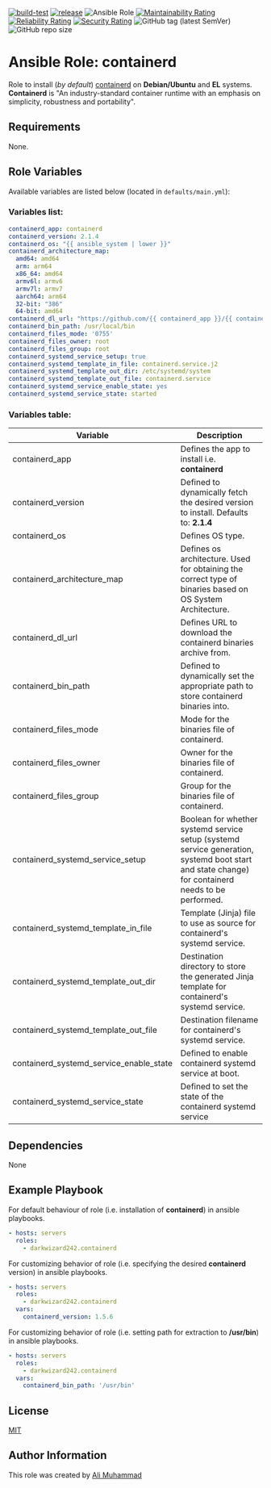 [![build-test](https://github.com/darkwizard242/ansible-role-containerd/workflows/build-and-test/badge.svg?branch=master)](https://github.com/darkwizard242/ansible-role-containerd/actions?query=workflow%3Abuild-and-test) [![release](https://github.com/darkwizard242/ansible-role-containerd/workflows/release/badge.svg)](https://github.com/darkwizard242/ansible-role-containerd/actions?query=workflow%3Arelease) ![Ansible Role](https://img.shields.io/ansible/role/d/darkwizard242/containerd) [![Maintainability Rating](https://sonarcloud.io/api/project_badges/measure?project=ansible-role-containerd&metric=sqale_rating)](https://sonarcloud.io/dashboard?id=ansible-role-containerd) [![Reliability Rating](https://sonarcloud.io/api/project_badges/measure?project=ansible-role-containerd&metric=reliability_rating)](https://sonarcloud.io/dashboard?id=ansible-role-containerd) [![Security Rating](https://sonarcloud.io/api/project_badges/measure?project=ansible-role-containerd&metric=security_rating)](https://sonarcloud.io/dashboard?id=ansible-role-containerd) ![GitHub tag (latest SemVer)](https://img.shields.io/github/tag/darkwizard242/ansible-role-containerd?label=release) ![GitHub repo size](https://img.shields.io/github/repo-size/darkwizard242/ansible-role-containerd?color=orange&style=flat-square)

# Ansible Role: containerd

Role to install (_by default_) [containerd](https://github.com/containerd/containerd) on **Debian/Ubuntu** and **EL** systems. **Containerd** is "An industry-standard container runtime with an emphasis on simplicity, robustness and portability".

## Requirements

None.

## Role Variables

Available variables are listed below (located in `defaults/main.yml`):

### Variables list:

```yaml
containerd_app: containerd
containerd_version: 2.1.4
containerd_os: "{{ ansible_system | lower }}"
containerd_architecture_map:
  amd64: amd64
  arm: arm64
  x86_64: amd64
  armv6l: armv6
  armv7l: armv7
  aarch64: arm64
  32-bit: "386"
  64-bit: amd64
containerd_dl_url: "https://github.com/{{ containerd_app }}/{{ containerd_app }}/releases/download/v{{ containerd_version }}/{{ containerd_app }}-{{ containerd_version }}-{{ containerd_os }}-{{ containerd_architecture_map[ansible_architecture] }}.tar.gz"
containerd_bin_path: /usr/local/bin
containerd_files_mode: '0755'
containerd_files_owner: root
containerd_files_group: root
containerd_systemd_service_setup: true
containerd_systemd_template_in_file: containerd.service.j2
containerd_systemd_template_out_dir: /etc/systemd/system
containerd_systemd_template_out_file: containerd.service
containerd_systemd_service_enable_state: yes
containerd_systemd_service_state: started
```

### Variables table:

Variable                                | Description
--------------------------------------- | -------------------------------------------------------------------------------------------------------------------------------------------------
containerd_app                          | Defines the app to install i.e. **containerd**
containerd_version                      | Defined to dynamically fetch the desired version to install. Defaults to: **2.1.4**
containerd_os                           | Defines OS type.
containerd_architecture_map             | Defines os architecture. Used for obtaining the correct type of binaries based on OS System Architecture.
containerd_dl_url                       | Defines URL to download the containerd binaries archive from.
containerd_bin_path                     | Defined to dynamically set the appropriate path to store containerd binaries into.
containerd_files_mode                   | Mode for the binaries file of containerd.
containerd_files_owner                  | Owner for the binaries file of containerd.
containerd_files_group                  | Group for the binaries file of containerd.
containerd_systemd_service_setup        | Boolean for whether systemd service setup (systemd service generation, systemd boot start and state change) for containerd needs to be performed.
containerd_systemd_template_in_file     | Template (Jinja) file to use as source for containerd's systemd service.
containerd_systemd_template_out_dir     | Destination directory to store the generated Jinja template for containerd's systemd service.
containerd_systemd_template_out_file    | Destination filename for containerd's systemd service.
containerd_systemd_service_enable_state | Defined to enable containerd systemd service at boot.
containerd_systemd_service_state        | Defined to set the state of the containerd systemd service

## Dependencies

None

## Example Playbook

For default behaviour of role (i.e. installation of **containerd**) in ansible playbooks.

```yaml
- hosts: servers
  roles:
    - darkwizard242.containerd
```

For customizing behavior of role (i.e. specifying the desired **containerd** version) in ansible playbooks.

```yaml
- hosts: servers
  roles:
    - darkwizard242.containerd
  vars:
    containerd_version: 1.5.6
```

For customizing behavior of role (i.e. setting path for extraction to **/usr/bin**) in ansible playbooks.

```yaml
- hosts: servers
  roles:
    - darkwizard242.containerd
  vars:
    containerd_bin_path: '/usr/bin'
```

## License

[MIT](https://github.com/darkwizard242/ansible-role-containerd/blob/master/LICENSE)

## Author Information

This role was created by [Ali Muhammad](https://www.alimuhammad.dev/)
